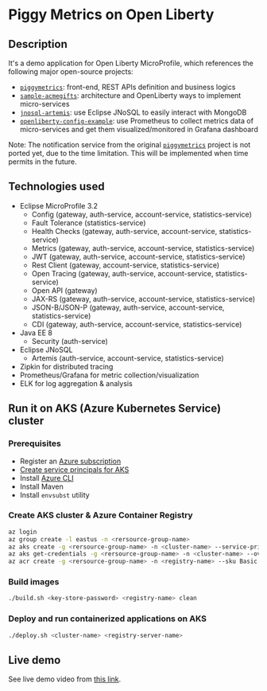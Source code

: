 # Piggy Metrics on Open Liberty

## Description

It's a demo application for Open Liberty MicroProfile, which references the following major open-source projects:

- [`piggymetrics`](https://github.com/sqshq/piggymetrics): front-end, REST APIs definition and business logics 
- [`sample-acmegifts`](https://github.com/OpenLiberty/sample-acmegifts): architecture and OpenLiberty ways to implement micro-services
- [`jnosql-artemis`](https://github.com/eugenp/tutorials/tree/master/persistence-modules/jnosql/jnosql-artemis): use Eclipse JNoSQL to easily interact with MongoDB
- [`openliberty-config-example`](https://github.com/sdaschner/openliberty-config-example/tree/prometheus-k8s): use Prometheus to collect metrics data of micro-services and get them visualized/monitored in Grafana dashboard

Note: The notification service from the original [`piggymetrics`](https://github.com/sqshq/piggymetrics) project is not ported yet, due to the time limitation. This will be implemented when time permits in the future.

## Technologies used

- Eclipse MicroProfile 3.2
  - Config (gateway, auth-service, account-service, statistics-service)
  - Fault Tolerance (statistics-service)
  - Health Checks (gateway, auth-service, account-service, statistics-service)
  - Metrics (gateway, auth-service, account-service, statistics-service)
  - JWT (gateway, auth-service, account-service, statistics-service)
  - Rest Client (gateway, account-service, statistics-service)
  - Open Tracing (gateway, auth-service, account-service, statistics-service)
  - Open API (gateway)
  - JAX-RS (gateway, auth-service, account-service, statistics-service)
  - JSON-B/JSON-P (gateway, auth-service, account-service, statistics-service)
  - CDI (gateway, auth-service, account-service, statistics-service)
- Java EE 8
  - Security (auth-service)
- Eclipse JNoSQL
  - Artemis (auth-service, account-service, statistics-service)
- Zipkin for distributed tracing
- Prometheus/Grafana for metric collection/visualization
- ELK for log aggregation & analysis

## Run it on AKS (Azure Kubernetes Service) cluster

### Prerequisites

- Register an [Azure subscription](https://azure.microsoft.com/)
- [Create service principals for AKS](https://docs.microsoft.com/azure/aks/kubernetes-service-principal#manually-create-a-service-principal)
- Install [Azure CLI](https://docs.microsoft.com/cli/azure/install-azure-cli?view=azure-cli-latest)
- Install Maven
- Install `envsubst` utility

### Create AKS cluster & Azure Container Registry

```bash
az login
az group create -l eastus -n <rersource-group-name>
az aks create -g <rersource-group-name> -n <cluster-name> --service-principal <service-principal-id> --client-secret <client-secret>
az aks get-credentials -g <rersource-group-name> -n <cluster-name> --overwrite-existing
az acr create -g <rersource-group-name> -n <registry-name> --sku Basic --admin-enabled
```

### Build images

```bash
./build.sh <key-store-password> <registry-name> clean
```

### Deploy and run containerized applications on AKS

```bash
./deploy.sh <cluster-name> <registry-server-name>
```

## Live demo

See live demo video from [this link](./media/PiggyMetrics_on_Open_Liberty.mp4).

